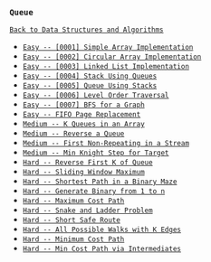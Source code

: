 ### `Queue`

[`Back to Data Structures and Algorithms`](../readme.md)

* [`Easy -- [0001] Simple Array Implementation`](problems/0001-queue-simple-array-implementation.md)
* [`Easy -- [0002] Circular Array Implementation`](problems/0002-queue-circular-array-implementation.md)
* [`Easy -- [0003] Linked List Implementation`](problems/0003-queue-linked-list-implementation.md)
* [`Easy -- [0004] Stack Using Queues`](problems/0004-stack-using-queues.md)
* [`Easy -- [0005] Queue Using Stacks`](problems/0005-queue-using-stacks.md)
* [`Easy -- [0006] Level Order Traversal`](problems/0006-level-order-traversal-of-binary-tree.md)
* [`Easy -- [0007] BFS for a Graph`](problems/0007-bfs-for-graph.md)
* [`Easy -- FIFO Page Replacement`]()
* [`Medium -- K Queues in an Array`]()
* [`Medium -- Reverse a Queue`]()
* [`Medium -- First Non-Repeating in a Stream`]()
* [`Medium -- Min Knight Step for Target`]()
* [`Hard -- Reverse First K of Queue`]()
* [`Hard -- Sliding Window Maximum`]()
* [`Hard -- Shortest Path in a Binary Maze`]()
* [`Hard -- Generate Binary from 1 to n`]()
* [`Hard -- Maximum Cost Path`]()
* [`Hard -- Snake and Ladder Problem`]()
* [`Hard -- Short Safe Route`]()
* [`Hard -- All Possible Walks with K Edges`]()
* [`Hard -- Minimum Cost Path`]()
* [`Hard -- Min Cost Path via Intermediates`]()

